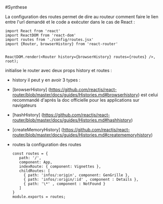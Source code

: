 #Synthese

La configuration des routes permet de dire au routeur comment faire le lien entre l'url demandé et le code a exécuter
dans le cas de React :

    import React from 'react'
    import ReactDOM from 'react-dom'
    import routes from './config/routes.jsx'
    import {Router, browserHistory} from 'react-router'


    ReactDOM.render(<Router history={browserHistory} routes={routes} />,
    root);

initialise le router avec deux props history et routes :
 * history il peut y en avoir 3 types :
  * [browserHistory] (https://github.com/reactjs/react-router/blob/master/docs/guides/Histories.md#browserhistory) est celui recommandé d'aprés la doc officielle pour les applications sur navigateurs
  * [hashHistory] (https://github.com/reactjs/react-router/blob/master/docs/guides/Histories.md#hashhistory)
  * [createMemoryHistory] (https://github.com/reactjs/react-router/blob/master/docs/guides/Histories.md#creatememoryhistory)

* routes la configuration des routes

      const routes = {
         path: '/',
         component: App,
         indexRoute: { component: Vignettes },
         childRoutes: [
           { path: 'infos/:origin', component: GenGrille },
           { path: 'infos/:origin/:id' , component : Details },
           { path: '\*' , component : NotFound }
         ]
      }
      module.exports = routes;
